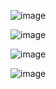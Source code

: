 ![image](https://github.com/user-attachments/assets/1cbfe378-78c5-4f41-b79a-6b45fb677d6c)

![image](https://github.com/user-attachments/assets/a0488955-3a46-4990-94cb-7ff794e0bd08)

![image](https://github.com/user-attachments/assets/b60f6c85-5be6-4475-9b5d-63f7bd89d49d)

![image](https://github.com/user-attachments/assets/59a34e9f-e496-46b8-bd43-6619ffd3ebb5)
